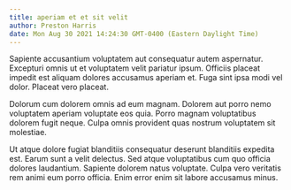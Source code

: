 ```yaml
---
title: aperiam et et sit velit
author: Preston Harris
date: Mon Aug 30 2021 14:24:30 GMT-0400 (Eastern Daylight Time)
---
```

Sapiente accusantium voluptatem aut consequatur autem aspernatur. Excepturi omnis ut et voluptatem velit pariatur ipsum. Officiis placeat impedit est aliquam dolores accusamus aperiam et. Fuga sint ipsa modi vel dolor. Placeat vero placeat.

 Dolorum cum dolorem omnis ad eum magnam. Dolorem aut porro nemo voluptatem aperiam voluptate eos quia. Porro magnam voluptatibus dolorem fugit neque. Culpa omnis provident quas nostrum voluptatem sit molestiae.

 Ut atque dolore fugiat blanditiis consequatur deserunt blanditiis expedita est. Earum sunt a velit delectus. Sed atque voluptatibus cum quo officia dolores laudantium. Sapiente dolorem natus voluptate. Culpa vero veritatis rem animi eum porro officia. Enim error enim sit labore accusamus minus.